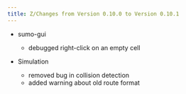 ```yaml
---
title: Z/Changes from Version 0.10.0 to Version 0.10.1
---
```


- sumo-gui
  - debugged right-click on an empty cell

- Simulation
  - removed bug in collision detection
  - added warning about old route format